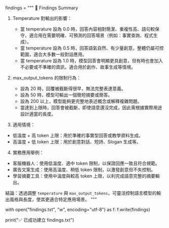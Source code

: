 findings = """
📝 Findings Summary

1. Temperature 對輸出的影響：
   - 當 temperature 設為 0.0 時，回答內容相對簡潔、重複性高、語句較保守，適合用在需要明確、可預測的回答場景（例如：事實查詢、程式生成）。
   - 當 temperature 設為 0.5 時，回答語氣自然、有少量創意，整體仍屬可控範圍，適合大多數一般對話應用。
   - 當 temperature 設為 1.0 時，模型回答會明顯更具創意，但有時也會加入不必要或不準確的資訊，適合用於創作、故事生成等情境。
2. max_output_tokens 的限制行為：
   - 設為 20 時，回覆被截斷得很早，無法完整表達意義。
   - 設為 50 時，模型可輸出一個簡短摘要或簡答。
   - 設為 200 以上，模型能夠更完整地表述概念或解釋複雜問題。
   - 當達到上限時，回答會被截斷，即使語意還沒完成，因此需根據實際用途設計適當的長度。

3.  適用情境：
   - 低溫度 + 高 token 上限：用於準確的事實型回答或教學資料生成。
   - 高溫度 + 低 token 上限：用於創意對話、短詩、Slogan 生成等。

4.  實務應用舉例：
   - 客服機器人：使用低溫度、適中 token 限制，以保證回應一致且符合規範。
   - 廣告文案生成：使用高溫度、稍低 token 限制，以激發創意但不失控制。
   - 學習摘要工具：使用中溫度與較高 token 上限，以利完成語意完整的摘要輸出。

結論：透過調整 `temperature` 與 `max_output_tokens`，可靈活控制語言模型的輸出風格與長度，使其更適合特定應用場景。
"""

with open("findings.txt", "w", encoding="utf-8") as f:
    f.write(findings)

print("✅ 已成功建立 findings.txt")
